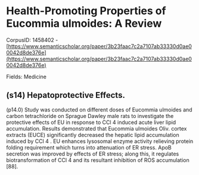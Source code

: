 # Health-Promoting Properties of Eucommia ulmoides: A Review

CorpusID: 1458402 - [https://www.semanticscholar.org/paper/3b23faac7c2a7107ab33330d0ae00042d8de376e](https://www.semanticscholar.org/paper/3b23faac7c2a7107ab33330d0ae00042d8de376e)

Fields: Medicine

## (s14) Hepatoprotective Effects.
(p14.0) Study was conducted on different doses of Eucommia ulmoides and carbon tetrachloride on Sprague Dawley male rats to investigate the protective effects of EU in response to CCl 4 induced acute liver lipid accumulation. Results demonstrated that Eucommia ulmoides Oliv. cortex extracts (EUCE) significantly decreased the hepatic lipid accumulation induced by CCl 4 . EU enhances lysosomal enzyme activity relieving protein folding requirement which turns into attenuation of ER stress. ApoB secretion was improved by effects of ER stress; along this, it regulates biotransformation of CCl 4 and its resultant inhibition of ROS accumulation [88].  
